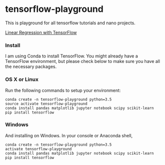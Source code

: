 # tensorflow-playground

This is playground for all tensorflow tutorials and nano projects. 

[Linear Regression with TensorFlow](https://github.com/pankymathur/tensorflow-playground/blob/master/tensorflow-linear-regression.ipynb)

### Install
I am using Conda to install TensorFlow. You might already have a TensorFlow environment, but please check below to make sure you have all the necessary packages.

### OS X or Linux
Run the following commands to setup your environment:

```
conda create -n tensorflow-playground python=3.5
source activate tensorflow-playground
conda install pandas matplotlib jupyter notebook scipy scikit-learn
pip install tensorflow
```

### Windows
And installing on Windows. In your console or Anaconda shell,

```
conda create -n tensorflow-playground python=3.5
activate tensorflow-playground
conda install pandas matplotlib jupyter notebook scipy scikit-learn
pip install tensorflow
```
